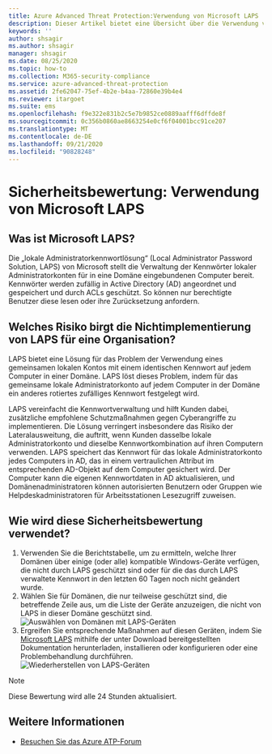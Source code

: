 ```yaml
---
title: Azure Advanced Threat Protection:Verwendung von Microsoft LAPS
description: Dieser Artikel bietet eine Übersicht über die Verwendung von Microsoft LAPS von Azure ATP zur Bewertung des Identitätssicherheitsstatus von Klartext.
keywords: ''
author: shsagir
ms.author: shsagir
manager: shsagir
ms.date: 08/25/2020
ms.topic: how-to
ms.collection: M365-security-compliance
ms.service: azure-advanced-threat-protection
ms.assetid: 2fe62047-75ef-4b2e-b4aa-72860e39b4e4
ms.reviewer: itargoet
ms.suite: ems
ms.openlocfilehash: f9e322e831b2c5e7b9852ce0889aafff6dffde8f
ms.sourcegitcommit: 0c356b0860ae8663254e0cf6f04001bcc91ce207
ms.translationtype: MT
ms.contentlocale: de-DE
ms.lasthandoff: 09/21/2020
ms.locfileid: "90828248"
---
```

# <a name="security-assessment-microsoft-laps-usage"></a>Sicherheitsbewertung: Verwendung von Microsoft LAPS

## <a name="what-is-microsoft-laps"></a>Was ist Microsoft LAPS?

Die „lokale Administratorkennwortlösung“ (Local Administrator Password Solution, LAPS) von Microsoft stellt die Verwaltung der Kennwörter lokaler Administratorkonten für in eine Domäne eingebundenen Computer bereit. Kennwörter werden zufällig in Active Directory (AD) angeordnet und gespeichert und durch ACLs geschützt. So können nur berechtigte Benutzer diese lesen oder ihre Zurücksetzung anfordern.

## <a name="what-risk-does-not-implementing-laps-pose-to-an-organization"></a>Welches Risiko birgt die Nichtimplementierung von LAPS für eine Organisation?

LAPS bietet eine Lösung für das Problem der Verwendung eines gemeinsamen lokalen Kontos mit einem identischen Kennwort auf jedem Computer in einer Domäne. LAPS löst dieses Problem, indem für das gemeinsame lokale Administratorkonto auf jedem Computer in der Domäne ein anderes rotiertes zufälliges Kennwort festgelegt wird.

LAPS vereinfacht die Kennwortverwaltung und hilft Kunden dabei, zusätzliche empfohlene Schutzmaßnahmen gegen Cyberangriffe zu implementieren. Die Lösung verringert insbesondere das Risiko der Lateralausweitung, die auftritt, wenn Kunden dasselbe lokale Administratorkonto und dieselbe Kennwortkombination auf ihren Computern verwenden. LAPS speichert das Kennwort für das lokale Administratorkonto jedes Computers in AD, das in einem vertraulichen Attribut im entsprechenden AD-Objekt auf dem Computer gesichert wird. Der Computer kann die eigenen Kennwortdaten in AD aktualisieren, und Domänenadministratoren können autorisierten Benutzern oder Gruppen wie Helpdeskadministratoren für Arbeitsstationen Lesezugriff zuweisen.

## <a name="how-do-i-use-this-security-assessment"></a>Wie wird diese Sicherheitsbewertung verwendet?

1. Verwenden Sie die Berichtstabelle, um zu ermitteln, welche Ihrer Domänen über einige (oder alle) kompatible Windows-Geräte verfügen, die nicht durch LAPS geschützt sind oder für die das durch LAPS verwaltete Kennwort in den letzten 60 Tagen noch nicht geändert wurde.
1. Wählen Sie für Domänen, die nur teilweise geschützt sind, die betreffende Zeile aus, um die Liste der Geräte anzuzeigen, die nicht von LAPS in dieser Domäne geschützt sind.
    ![Auswählen von Domänen mit LAPS-Geräten](media/atp-cas-isp-laps-1.png)
1. Ergreifen Sie entsprechende Maßnahmen auf diesen Geräten, indem Sie [Microsoft LAPS](https://go.microsoft.com/fwlink/?linkid=2104282) mithilfe der unter Download bereitgestellten Dokumentation herunterladen, installieren oder konfigurieren oder eine Problembehandlung durchführen.
    ![Wiederherstellen von LAPS-Geräten](media/atp-cas-isp-laps-2.png)

> [!NOTE]
> Diese Bewertung wird alle 24 Stunden aktualisiert.

## <a name="see-also"></a>Weitere Informationen

- [Besuchen Sie das Azure ATP-Forum](https://aka.ms/azureatpcommunity)
